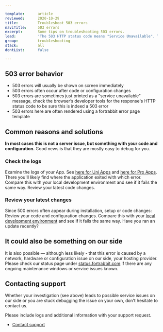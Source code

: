 ```yaml
---

template:      article
reviewed:      2020-10-29
title:         Troubleshoot 503 errors
naviTitle:     503 errors
excerpt:       Some tips on troubleshooting 503 errors.
lead:          'The 503 HTTP status code means "Service Unavailable". This article aims to help developers troubleshooting 503 errors.'
group:         troubleshooting
stack:         all
dontList:      false

---
```



## 503 error behavior

* 503 errors will usually be shown on screen immediately
* 503 errors often occur after code or configuration changes
* 503 errors are sometimes just printed as a "service unavailable" message, check the browser’s developer tools for the response's HTTP status code to be sure this is indeed a 503 error
* 503 errors here are often rendered using a fortrabbit error page template


## Common reasons and solutions

**In most cases this is not a server issue, but something with your code and configuration.** Good news is that they are mostly easy to debug for you.


### Check the logs

Examine the logs of your App. See [here for Uni Apps](logging-uni) and [here for Pro Apps](logging-pro). There you'll likely find where the application exited with which error. Compare this with your local development environment and see if it fails the same way. Review your latest code changes.


### Review your latest changes

Since 500 errors often appear during installation, setup or code changes: Review your code and configuration changes. Compare this with your [local development environment](/local-development) and see if it fails the same way. Have you ran an update recently?


## It could also be something on our side

It is also possible — although less likely - that this error is caused by a network, hardware or configuration issue on our side, your hosting provider. Please check our status page under [status.fortrabbit.com](https://status.fortrabit.com) if there are any ongoing maintenance windows or service issues known.


## Contacting support

Whether your investigation (see above) leads to possible service issues on our side or you are stuck debugging the issue on your own, don't hesitate to contact us.

Please include logs and additional information with your support request. 

* <a href="#asd" onclick="Intercom('showNewMessage', 'I see 502 for my App ______ for around ___. I have made the following changes recently: ____. Find attached the php_error log in question.')">Contact support</a>